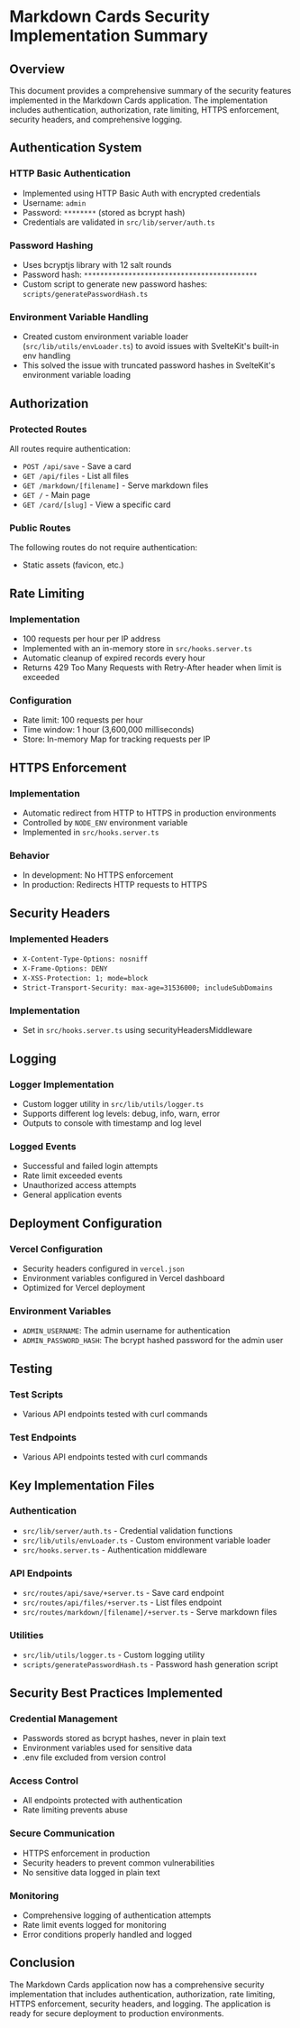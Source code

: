 # Markdown Cards Security Implementation Summary

## Overview

This document provides a comprehensive summary of the security features implemented in the Markdown Cards application. The implementation includes authentication, authorization, rate limiting, HTTPS enforcement, security headers, and comprehensive logging.

## Authentication System

### HTTP Basic Authentication
- Implemented using HTTP Basic Auth with encrypted credentials
- Username: `admin`
- Password: `********` (stored as bcrypt hash)
- Credentials are validated in `src/lib/server/auth.ts`

### Password Hashing
- Uses bcryptjs library with 12 salt rounds
- Password hash: `*******************************************`
- Custom script to generate new password hashes: `scripts/generatePasswordHash.ts`

### Environment Variable Handling
- Created custom environment variable loader (`src/lib/utils/envLoader.ts`) to avoid issues with SvelteKit's built-in env handling
- This solved the issue with truncated password hashes in SvelteKit's environment variable loading

## Authorization

### Protected Routes
All routes require authentication:
- `POST /api/save` - Save a card
- `GET /api/files` - List all files
- `GET /markdown/[filename]` - Serve markdown files
- `GET /` - Main page
- `GET /card/[slug]` - View a specific card

### Public Routes
The following routes do not require authentication:
- Static assets (favicon, etc.)

## Rate Limiting

### Implementation
- 100 requests per hour per IP address
- Implemented with an in-memory store in `src/hooks.server.ts`
- Automatic cleanup of expired records every hour
- Returns 429 Too Many Requests with Retry-After header when limit is exceeded

### Configuration
- Rate limit: 100 requests per hour
- Time window: 1 hour (3,600,000 milliseconds)
- Store: In-memory Map for tracking requests per IP

## HTTPS Enforcement

### Implementation
- Automatic redirect from HTTP to HTTPS in production environments
- Controlled by `NODE_ENV` environment variable
- Implemented in `src/hooks.server.ts`

### Behavior
- In development: No HTTPS enforcement
- In production: Redirects HTTP requests to HTTPS

## Security Headers

### Implemented Headers
- `X-Content-Type-Options: nosniff`
- `X-Frame-Options: DENY`
- `X-XSS-Protection: 1; mode=block`
- `Strict-Transport-Security: max-age=31536000; includeSubDomains`

### Implementation
- Set in `src/hooks.server.ts` using securityHeadersMiddleware

## Logging

### Logger Implementation
- Custom logger utility in `src/lib/utils/logger.ts`
- Supports different log levels: debug, info, warn, error
- Outputs to console with timestamp and log level

### Logged Events
- Successful and failed login attempts
- Rate limit exceeded events
- Unauthorized access attempts
- General application events

## Deployment Configuration

### Vercel Configuration
- Security headers configured in `vercel.json`
- Environment variables configured in Vercel dashboard
- Optimized for Vercel deployment

### Environment Variables
- `ADMIN_USERNAME`: The admin username for authentication
- `ADMIN_PASSWORD_HASH`: The bcrypt hashed password for the admin user

## Testing

### Test Scripts
- Various API endpoints tested with curl commands

### Test Endpoints
- Various API endpoints tested with curl commands

## Key Implementation Files

### Authentication
- `src/lib/server/auth.ts` - Credential validation functions
- `src/lib/utils/envLoader.ts` - Custom environment variable loader
- `src/hooks.server.ts` - Authentication middleware

### API Endpoints
- `src/routes/api/save/+server.ts` - Save card endpoint
- `src/routes/api/files/+server.ts` - List files endpoint
- `src/routes/markdown/[filename]/+server.ts` - Serve markdown files

### Utilities
- `src/lib/utils/logger.ts` - Custom logging utility
- `scripts/generatePasswordHash.ts` - Password hash generation script

## Security Best Practices Implemented

### Credential Management
- Passwords stored as bcrypt hashes, never in plain text
- Environment variables used for sensitive data
- .env file excluded from version control

### Access Control
- All endpoints protected with authentication
- Rate limiting prevents abuse

### Secure Communication
- HTTPS enforcement in production
- Security headers to prevent common vulnerabilities
- No sensitive data logged in plain text

### Monitoring
- Comprehensive logging of authentication attempts
- Rate limit events logged for monitoring
- Error conditions properly handled and logged

## Conclusion

The Markdown Cards application now has a comprehensive security implementation that includes authentication, authorization, rate limiting, HTTPS enforcement, security headers, and logging. The application is ready for secure deployment to production environments.
